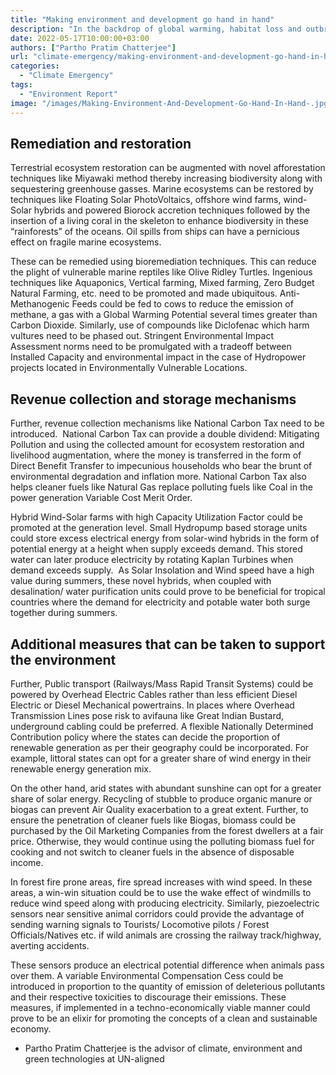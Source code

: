 ```yaml
---
title: "Making environment and development go hand in hand"
description: "In the backdrop of global warming, habitat loss and outbreak of zoonotic diseases merely ecosystem conservation would not prove sufficient unless bolstered by environmental remediation and restoration."
date: 2022-05-17T10:00:00+03:00
authors: ["Partho Pratim Chatterjee"]
url: "climate-emergency/making-environment-and-development-go-hand-in-hand"
categories: 
  - "Climate Emergency"
tags: 
  - "Environment Report"
image: "/images/Making-Environment-And-Development-Go-Hand-In-Hand-.jpg"
---
```

## **Remediation and restoration**

Terrestrial ecosystem restoration can be augmented with novel afforestation techniques like Miyawaki method thereby increasing biodiversity along with sequestering greenhouse gasses. Marine ecosystems can be restored by techniques like Floating Solar PhotoVoltaics, offshore wind farms, wind-Solar hybrids and powered Biorock accretion techniques followed by the insertion of a living coral in the skeleton to enhance biodiversity in these “rainforests” of the oceans. Oil spills from ships can have a pernicious effect on fragile marine ecosystems.

These can be remedied using bioremediation techniques. This can reduce the plight of vulnerable marine reptiles like Olive Ridley Turtles. Ingenious techniques like Aquaponics, Vertical farming, Mixed farming, Zero Budget Natural Farming, etc. need to be promoted and made ubiquitous. Anti-Methanogenic Feeds could be fed to cows to reduce the emission of methane, a gas with a Global Warming Potential several times greater than Carbon Dioxide. Similarly, use of compounds like Diclofenac which harm vultures need to be phased out. Stringent Environmental Impact Assessment norms need to be promulgated with a tradeoff between Installed Capacity and environmental impact in the case of Hydropower projects located in Environmentally Vulnerable Locations. 

## **Revenue collection and storage mechanisms**

Further, revenue collection mechanisms like National Carbon Tax need to be introduced.  National Carbon Tax can provide a double dividend: Mitigating Pollution and using the collected amount for ecosystem restoration and livelihood augmentation, where the money is transferred in the form of Direct Benefit Transfer to impecunious households who bear the brunt of environmental degradation and inflation more. National Carbon Tax also helps cleaner fuels like Natural Gas replace polluting fuels like Coal in the power generation Variable Cost Merit Order.

Hybrid Wind-Solar farms with high Capacity Utilization Factor could be promoted at the generation level. Small Hydropump based storage units could store excess electrical energy from solar-wind hybrids in the form of potential energy at a height when supply exceeds demand. This stored water can later produce electricity by rotating Kaplan Turbines when demand exceeds supply.  As Solar Insolation and Wind speed have a high value during summers, these novel hybrids, when coupled with desalination/ water purification units could prove to be beneficial for tropical countries where the demand for electricity and potable water both surge together during summers. 

## **Additional measures that can be taken to support the environment**

Further, Public transport (Railways/Mass Rapid Transit Systems) could be powered by Overhead Electric Cables rather than less efficient Diesel Electric or Diesel Mechanical powertrains. In places where Overhead Transmission Lines pose risk to avifauna like Great Indian Bustard, underground cabling could be preferred. A flexible Nationally Determined Contribution policy where the states can decide the proportion of renewable generation as per their geography could be incorporated. For example, littoral states can opt for a greater share of wind energy in their renewable energy generation mix.

On the other hand, arid states with abundant sunshine can opt for a greater share of solar energy. Recycling of stubble to produce organic manure or biogas can prevent Air Quality exacerbation to a great extent. Further, to ensure the penetration of cleaner fuels like Biogas, biomass could be purchased by the Oil Marketing Companies from the forest dwellers at a fair price. Otherwise, they would continue using the polluting biomass fuel for cooking and not switch to cleaner fuels in the absence of disposable income. 

In forest fire prone areas, fire spread increases with wind speed. In these areas, a win-win situation could be to use the wake effect of windmills to reduce wind speed along with producing electricity. Similarly, piezoelectric sensors near sensitive animal corridors could provide the advantage of sending warning signals to Tourists/ Locomotive pilots / Forest Officials/Natives etc. if wild animals are crossing the railway track/highway, averting accidents.

These sensors produce an electrical potential difference when animals pass over them. A variable Environmental Compensation Cess could be introduced in proportion to the quantity of emission of deleterious pollutants and their respective toxicities to discourage their emissions. These measures, if implemented in a techno-economically viable manner could prove to be an elixir for promoting the concepts of a clean and sustainable economy.

- Partho Pratim Chatterjee is the advisor of climate, environment and green technologies at UN-aligned
